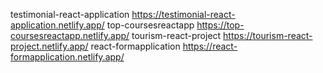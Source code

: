 testimonial-react-application  https://testimonial-react-application.netlify.app/
top-coursesreactapp  https://top-coursesreactapp.netlify.app/
tourism-react-project  https://tourism-react-project.netlify.app/
react-formapplication  https://react-formapplication.netlify.app/
